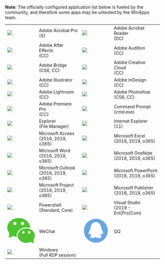 **Note:** The officially configured application list below is fueled by the community, and therefore some apps may be untested by the WinApps team.

<table cellpadding="10" cellspacing="0" border="0">
  <tr>
    <td><img src="../apps/acrobat-x-pro/icon.svg" width="100"></td><td>Adobe Acrobat Pro<br>(X)</td>
    <td><img src="../apps/acrobat-reader-dc/icon.svg" width="100"></td><td>Adobe Acrobat Reader<br>(DC)</td>
  </tr>
  <tr>
    <td><img src="../apps/aftereffects-cc/icon.svg" width="100"></td><td>Adobe After Effects<br>(CC)</td>
    <td><img src="../apps/audition-cc/icon.svg" width="100"></td><td>Adobe Audition<br>(CC)</td>
  </tr>
  <tr>
    <td><img src="../apps/bridge-cs6/icon.svg" width="100"></td><td>Adobe Bridge<br>(CS6, CC)</td>
    <td><img src="../apps/adobe-cc/icon.svg" width="100"></td><td>Adobe Creative Cloud<br>(CC)</td>
  </tr>
  <tr>
    <td><img src="../apps/illustrator-cc/icon.svg" width="100"></td><td>Adobe Illustrator<br>(CC)</td>
    <td><img src="../apps/indesign-cc/icon.svg" width="100"></td><td>Adobe InDesign<br>(CC)</td>
  </tr>
  <tr>
    <td><img src="../apps/lightroom-cc/icon.svg" width="100"></td><td>Adobe Lightroom<br>(CC)</td>
    <td><img src="../apps/photoshop-cc/icon.svg" width="100"></td><td>Adobe Photoshop<br>(CS6, CC)</td>
  </tr>
  <tr>
    <td><img src="../apps/premiere-pro-cc/icon.svg" width="100"></td><td>Adobe Premiere Pro<br>(CC)</td>
    <td><img src="../apps/cmd/icon.svg" width="100"></td><td>Command Prompt<br>(cmd.exe)</td>
  </tr>
  <tr>
    <td><img src="../apps/explorer/icon.svg" width="100"></td><td>Explorer<br>(File Manager)</td>
    <td><img src="../apps/iexplorer/icon.svg" width="100"></td><td>Internet Explorer<br>(11)</td>
  </tr>
  <tr>
    <td><img src="../apps/access/icon.svg" width="100"></td><td>Microsoft Access<br>(2016, 2019, o365)</td>
    <td><img src="../apps/excel/icon.svg" width="100"></td><td>Microsoft Excel<br>(2016, 2019, o365)</td>
  </tr>
  <tr>
    <td><img src="../apps/word/icon.svg" width="100"></td><td>Microsoft Word<br>(2016, 2019, o365)</td>
    <td><img src="../apps/onenote/icon.svg" width="100"></td><td>Microsoft OneNote<br>(2016, 2019, o365)</td>
  </tr>
  <tr>
    <td><img src="../apps/outlook/icon.svg" width="100"></td><td>Microsoft Outlook<br>(2016, 2019, o365)</td>
    <td><img src="../apps/powerpoint/icon.svg" width="100"></td><td>Microsoft PowerPoint<br>(2016, 2019, o365)</td>
  </tr>
  <tr>
    <td><img src="../apps/project/icon.svg" width="100"></td><td>Microsoft Project<br>(2016, 2019, o365)</td>
    <td><img src="../apps/publisher/icon.svg" width="100"></td><td>Microsoft Publisher<br>(2016, 2019, o365)</td>
  </tr>
  <tr>
    <td><img src="../apps/powershell/icon.svg" width="100"></td><td>Powershell<br>(Standard, Core)</td>
    <td><img src="../apps/vs-enterprise-2019/icon.svg" width="100"></td><td>Visual Studio<br>(2019 - Ent|Pro|Com)</td>
  </tr>
  <tr>
    <td><img src="../apps/wechat/icon.svg" width="100"></td><td>WeChat</td>
    <td><img src="../apps/qq/icon.svg" width="100"></td><td>QQ</td>
  </tr>
  <tr>
    <td><img src="../icons/windows.svg" width="100"></td><td>Windows<br>(Full RDP session)</td>
    <td>&nbsp;</td><td>&nbsp;</td>
  </tr>
</table>
